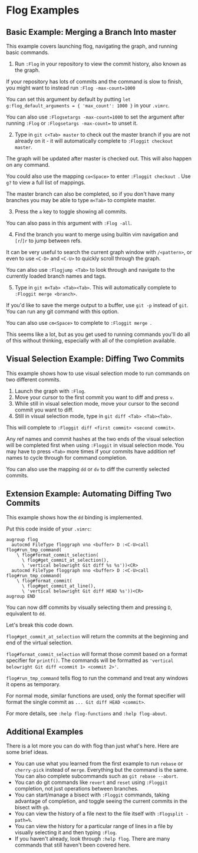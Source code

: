 # Flog Examples

## Basic Example: Merging a Branch Into master

This example covers launching flog, navigating the graph, and running basic commands.

1. Run `:Flog` in your repository to view the commit history, also known as the graph.

If your repository has lots of commits and the command is slow to finish, you might want to instead run `:Flog -max-count=1000`

You can set this argument by default by putting `let g:flog_default_arguments = { 'max_count': 1000 }` in your `.vimrc`.

You can also use `:Flogsetargs -max-count=1000` to set the argument after running `:Flog` or `:Flogsetargs -max-count=` to unset it.

2. Type in `git c<Tab> master` to check out the master branch if you are not already on it - it will automatically complete to `:Floggit checkout master`.

The graph will be updated after master is checked out.
This will also happen on any command.

You could also use the mapping `co<Space>` to enter `:Floggit checkout `.
Use `g?` to view a full list of mappings.

The master branch can also be completed, so if you don't have many branches you may be able to type `m<Tab>` to complete master.

3. Press the `a` key to toggle showing all commits.

You can also pass in this argument with `:Flog -all`.

4. Find the branch you want to merge using builtin vim navigation and `[r`/`]r` to jump between refs.

It can be very useful to search the current graph window with `/<pattern>`, or even to use `<C-D>` and `<C-U>` to quickly scroll through the graph.

You can also use `:Flogjump <Tab>` to look through and navigate to the currently loaded branch names and tags.

5. Type in `git m<Tab> <Tab><Tab>`. This will automatically complete to `:Floggit merge <branch>`.

If you'd like to save the merge output to a buffer, use `git -p` instead of `git`.
You can run any git command with this option.

You can also use `cm<Space>` to complete to `:Floggit merge `.

This seems like a lot, but as you get used to running commands you'll do all of this without thinking, especially with all of the completion available.

## Visual Selection Example: Diffing Two Commits

This example shows how to use visual selection mode to run commands on two different commits.

1. Launch the graph with `:Flog`.
2. Move your cursor to the first commit you want to diff and press `v`.
3. While still in visual selection mode, move your cursor to the second commit you want to diff.
4. Still in visual selection mode, type in `git diff <Tab> <Tab><Tab>`.

This will complete to `:Floggit diff <first commit> <second commit>`.

Any ref names and commit hashes at the two ends of the visual selection will be completed first when using `:Floggit` in visual selection mode.
You may have to press `<Tab>` more times if your commits have addition ref names to cycle through for command completion.

You can also use the mapping `dd` or `dv` to diff the currently selected commits.

## Extension Example: Automating Diffing Two Commits

This example shows how the `dd` binding is implemented.

Put this code inside of your `.vimrc`:

```vim
augroup flog
  autocmd FileType floggraph vno <buffer> D :<C-U>call flog#run_tmp_command(
    \ flog#format_commit_selection(
      \ flog#get_commit_at_selection(),
      \ 'vertical belowright Git diff %s %s'))<CR>
  autocmd FileType floggraph nno <buffer> D :<C-U>call flog#run_tmp_command(
    \ flog#format_commit(
      \ flog#get_commit_at_line(),
      \ 'vertical belowright Git diff HEAD %s'))<CR>
augroup END
```

You can now diff commits by visually selecting them and pressing `D`, equivalent to `dd`.

Let's break this code down.

`flog#get_commit_at_selection` will return the commits at the beginning and end of the virtual selection.

`flog#format_commit_selection` will format those commit based on a format specifier for `printf()`.
The commands will be formatted as `'vertical belowright Git diff <commit 1> <commit 2>'`.

`flog#run_tmp_command` tells flog to run the command and treat any windows it opens as temporary.

For normal mode, similar functions are used, only the format specifier will format the single commit as `... Git diff HEAD <commit>`.

For more details, see `:help flog-functions` and `:help flog-about`.

## Additional Examples

There is a lot more you can do with flog than just what's here.
Here are some brief ideas.

* You can use what you learned from the first example to run `rebase` or `cherry-pick` instead of `merge`. Everything but the command is the same. You can also complete subcommands such as `git rebase --abort`.
* You can do git commands like `revert` and `reset` using `:Floggit` completion, not just operations between branches.
* You can start/manage a bisect with `:Floggit` commands, taking advantage of completion, and toggle seeing the current commits in the bisect with `gb`.
* You can view the history of a file next to the file itself with `:Flogsplit -path=%`.
* You can view the history for a particular range of lines in a file by visually selecting it and then typing `:Flog`.
* If you haven't already, look through `:help flog`. There are many commands that still haven't been covered here.
